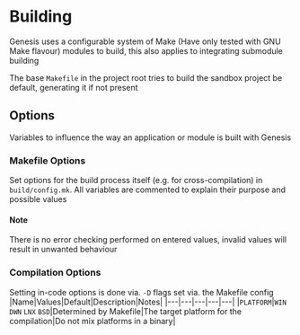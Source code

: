 # Building

Genesis uses a configurable system of Make (Have only tested with GNU Make flavour) modules to build, this also applies to integrating submodule building

The base `Makefile` in the project root tries to build the sandbox project be default, generating it if not present

## Options

Variables to influence the way an application or module is built with Genesis

### Makefile Options

Set options for the build process itself (e.g. for cross-compilation) in `build/config.mk`. All variables are commented to explain their purpose and possible values

#### Note
There is no error checking performed on entered values, invalid values will result in unwanted behaviour

### Compilation Options

Setting in-code options is done via. `-D` flags set via. the Makefile config
|Name|Values|Default|Description|Notes|
|---|---|---|---|---|
|`PLATFORM`|`WIN` `DWN` `LNX` `BSD`|Determined by Makefile|The target platform for the compilation|Do not mix platforms in a binary|
